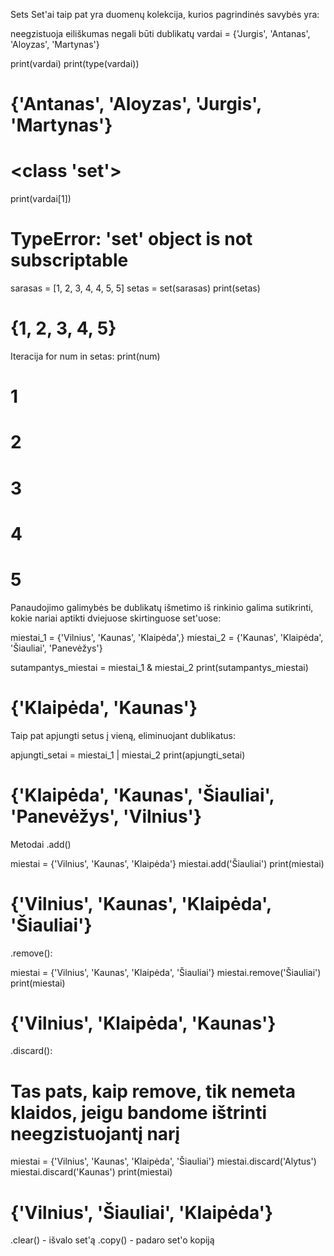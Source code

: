 Sets
Set'ai taip pat yra duomenų kolekcija, kurios pagrindinės savybės yra:

neegzistuoja eiliškumas
negali būti dublikatų
vardai = {'Jurgis', 'Antanas', 'Aloyzas', 'Martynas'}

print(vardai)
print(type(vardai))

# {'Antanas', 'Aloyzas', 'Jurgis', 'Martynas'}
# <class 'set'>
print(vardai[1])
# TypeError: 'set' object is not subscriptable
sarasas = [1, 2, 3, 4, 4, 5, 5]
setas = set(sarasas)
print(setas)
# {1, 2, 3, 4, 5}
Iteracija
for num in setas:
    print(num)

# 1
# 2
# 3
# 4
# 5
Panaudojimo galimybės
be dublikatų išmetimo iš rinkinio galima sutikrinti, kokie nariai aptikti dviejuose skirtinguose set'uose:

miestai_1 = {'Vilnius', 'Kaunas', 'Klaipėda',}
miestai_2 = {'Kaunas', 'Klaipėda', 'Šiauliai', 'Panevėžys'}

sutampantys_miestai = miestai_1 & miestai_2
print(sutampantys_miestai)
# {'Klaipėda', 'Kaunas'}
Taip pat apjungti setus į vieną, eliminuojant dublikatus:

apjungti_setai = miestai_1 | miestai_2
print(apjungti_setai)
# {'Klaipėda', 'Kaunas', 'Šiauliai', 'Panevėžys', 'Vilnius'}
Metodai
.add()

miestai = {'Vilnius', 'Kaunas', 'Klaipėda'}
miestai.add('Šiauliai')
print(miestai)
# {'Vilnius', 'Kaunas', 'Klaipėda', 'Šiauliai'}
.remove():

miestai = {'Vilnius', 'Kaunas', 'Klaipėda', 'Šiauliai'}
miestai.remove('Šiauliai')
print(miestai)
# {'Vilnius', 'Klaipėda', 'Kaunas'}
.discard():

# Tas pats, kaip remove, tik nemeta klaidos, jeigu bandome ištrinti neegzistuojantį narį
miestai = {'Vilnius', 'Kaunas', 'Klaipėda', 'Šiauliai'}
miestai.discard('Alytus')
miestai.discard('Kaunas')
print(miestai)
# {'Vilnius', 'Šiauliai', 'Klaipėda'}
.clear() - išvalo set'ą .copy() - padaro set'o kopiją
